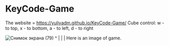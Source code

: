 # KeyCode-Game
The website = https://yuliyadm.github.io/KeyCode-Game/
Cube control:
  w - to top,
  x - to bottom,
  a - to left, 
  d - to right
  
  
![Снимок экрана (79)](https://user-images.githubusercontent.com/97304652/166147345-96c08862-23ec-4930-aaab-a7fce538fda7.png) 
^
|
|
|
Here is an image of game.
